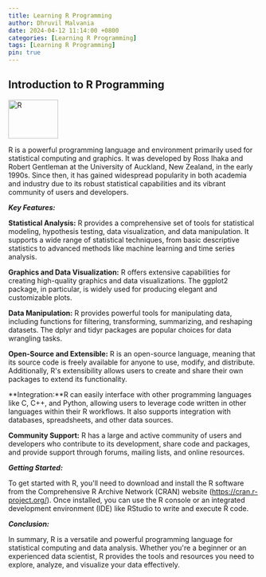 ```yaml
---
title: Learning R Programming 
author: Dhruvil Malvania
date: 2024-04-12 11:14:00 +0800
categories: [Learning R Programming]
tags: [Learning R Programming]
pin: true
---
```


## Introduction to R Programming
<p align="left">
<a href="https://www.r-project.org/">
<img src="https://www.r-project.org/Rlogo.png" width="100" height="78" alt="R">
</a>
</p>

R is a powerful programming language and environment primarily used for statistical computing and graphics. It was developed by Ross Ihaka and Robert Gentleman at the University of Auckland, New Zealand, in the early 1990s. Since then, it has gained widespread popularity in both academia and industry due to its robust statistical capabilities and its vibrant community of users and developers.

***Key Features:***

**Statistical Analysis:** R provides a comprehensive set of tools for statistical modeling, hypothesis testing, data visualization, and data manipulation. It supports a wide range of statistical techniques, from basic descriptive statistics to advanced methods like machine learning and time series analysis.

**Graphics and Data Visualization:** R offers extensive capabilities for creating high-quality graphics and data visualizations. The ggplot2 package, in particular, is widely used for producing elegant and customizable plots.

**Data Manipulation:** R provides powerful tools for manipulating data, including functions for filtering, transforming, summarizing, and reshaping datasets. The dplyr and tidyr packages are popular choices for data wrangling tasks.

**Open-Source and Extensible:** R is an open-source language, meaning that its source code is freely available for anyone to use, modify, and distribute. Additionally, R's extensibility allows users to create and share their own packages to extend its functionality.

**Integration:**R can easily interface with other programming languages like C, C++, and Python, allowing users to leverage code written in other languages within their R workflows. It also supports integration with databases, spreadsheets, and other data sources.

**Community Support:** R has a large and active community of users and developers who contribute to its development, share code and packages, and provide support through forums, mailing lists, and online resources.

***Getting Started:***

To get started with R, you'll need to download and install the R software from the Comprehensive R Archive Network (CRAN) website (https://cran.r-project.org/). Once installed, you can use the R console or an integrated development environment (IDE) like RStudio to write and execute R code.


***Conclusion:***

In summary, R is a versatile and powerful programming language for statistical computing and data analysis. Whether you're a beginner or an experienced data scientist, R provides the tools and resources you need to explore, analyze, and visualize your data effectively.
